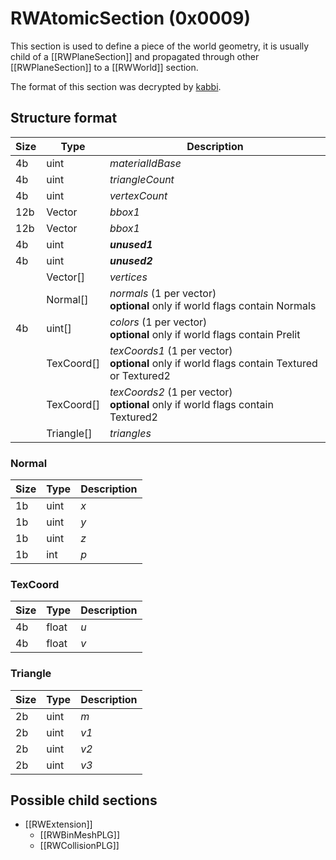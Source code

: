 # RWAtomicSection (0x0009)

This section is used to define a piece of the world geometry, it is usually child of a [[RWPlaneSection]] and propagated through other [[RWPlaneSection]] to a [[RWWorld]] section.

The format of this section was decrypted by [kabbi](https://github.com/kabbi/zanzarah-tools/blob/master/bsp-parser.coffee#L180).

## Structure format

| Size | Type | Description |
|------|------|-------------|
|  4b  | uint | _materialIdBase_
|  4b  | uint | _triangleCount_
|  4b  | uint | _vertexCount_
| 12b  | Vector | _bbox1_
| 12b  | Vector | _bbox1_
|  4b  | uint | ___unused1___
|  4b  | uint | ___unused2___
|      | Vector[] | _vertices_
|      | Normal[] | _normals_ (1 per vector)<br>__optional__ only if world flags contain Normals
|  4b  |  uint[]  | _colors_ (1 per vector)<br>__optional__ only if world flags contain Prelit
|      |TexCoord[]| _texCoords1_ (1 per vector)<br>__optional__ only if world flags contain Textured or Textured2
|      |TexCoord[]| _texCoords2_ (1 per vector)<br>__optional__ only if world flags contain Textured2
|      |Triangle[]| _triangles_

### Normal
| Size | Type | Description |
|------|------|-------------|
|  1b  | uint | _x_
|  1b  | uint | _y_
|  1b  | uint | _z_
|  1b  |  int | _p_

### TexCoord
| Size | Type | Description |
|------|------|-------------|
|  4b  |float | _u_
|  4b  |float | _v_

### Triangle
| Size | Type | Description |
|------|------|-------------|
|  2b  | uint | _m_
|  2b  | uint | _v1_
|  2b  | uint | _v2_
|  2b  | uint | _v3_

## Possible child sections

* [[RWExtension]]
    * [[RWBinMeshPLG]]
    * [[RWCollisionPLG]]
